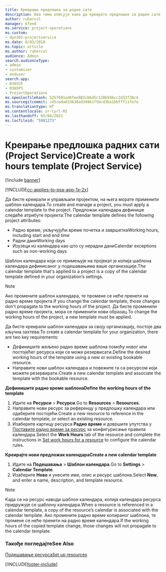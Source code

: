 ```yaml
---
title: Креирање предлошка за радне сате
description: Ова тема описује како да креирате предлошке за радне сате у апликацији Project Service.
author: ruhercul
manager: kfend
ms.service: project-operations
ms.custom:
- dyn365-projectservice
ms.date: 8/03/2018
ms.topic: article
ms.author: ruhercul
audience: Admin
search.audienceType:
- admin
- customizer
- enduser
search.app:
- D365CE
- D365PS
- ProjectOperations
ms.openlocfilehash: 525f601ad6fee902cb6d5c128b596cc2d33f30c4
ms.sourcegitcommit: c45ceda833b30ad39861f5bcd3ba1bbfff11fe7a
ms.translationtype: HT
ms.contentlocale: sr-Cyrl-RS
ms.lasthandoff: 05/04/2021
ms.locfileid: "5981273"
---
```

# <a name="create-a-work-hours-template-project-service"></a><span data-ttu-id="50820-103">Креирање предлошка радних сати (Project Service)</span><span class="sxs-lookup"><span data-stu-id="50820-103">Create a work hours template (Project Service)</span></span>

[!include [banner](../includes/psa-now-project-operations.md)]

[!INCLUDE[cc-applies-to-psa-app-1x-2x](../includes/cc-applies-to-psa-app-3x.md)]

<span data-ttu-id="50820-104">Да бисте креирали и управљали пројектом, на њега морате применити шаблон календара.</span><span class="sxs-lookup"><span data-stu-id="50820-104">To create and manage a project, you must apply a calendar template to the project.</span></span> <span data-ttu-id="50820-105">Предложак календара дефинише следеће атрибуте пројекта:</span><span class="sxs-lookup"><span data-stu-id="50820-105">The calendar template defines the following project attributes:</span></span>

- <span data-ttu-id="50820-106">Радно време, укључујући време почетка и завршетка</span><span class="sxs-lookup"><span data-stu-id="50820-106">Working hours, including start and end time</span></span>
- <span data-ttu-id="50820-107">Радни дани</span><span class="sxs-lookup"><span data-stu-id="50820-107">Working days</span></span>
- <span data-ttu-id="50820-108">Изузеци из календара као што су нерадни дани</span><span class="sxs-lookup"><span data-stu-id="50820-108">Calendar exceptions such as non-working days</span></span>

<span data-ttu-id="50820-109">Шаблон календара који се примењује на пројекат је копија шаблона календара дефинисаног у подешавањима ваше организације.</span><span class="sxs-lookup"><span data-stu-id="50820-109">The calendar template that's applied to a project is a copy of the calendar template defined in your organization’s settings.</span></span>

> [!NOTE]
> <span data-ttu-id="50820-110">Ако промените шаблон календара, те промене се неће пренети на радно време пројекта.</span><span class="sxs-lookup"><span data-stu-id="50820-110">If you change the calendar template, those changes don't propagate to the working hours of the project.</span></span> <span data-ttu-id="50820-111">Да бисте променили радно време пројекта, мора се применити нови образац.</span><span class="sxs-lookup"><span data-stu-id="50820-111">To change the working hours of the project, a new template must be applied.</span></span>

<span data-ttu-id="50820-112">Да бисте креирали шаблон календара за своју организацију, постоје два кључна захтева:</span><span class="sxs-lookup"><span data-stu-id="50820-112">To create a calendar template for your organization, there are two key requirements:</span></span>

- <span data-ttu-id="50820-113">Дефинишите жељено радно време шаблона помоћу новог или постојећег ресурса који се може резервисати.</span><span class="sxs-lookup"><span data-stu-id="50820-113">Define the desired working hours of the template using a new or existing bookable resource.</span></span>
- <span data-ttu-id="50820-114">Направите нови шаблон календара и повежите га са ресурсом који можете резервирати.</span><span class="sxs-lookup"><span data-stu-id="50820-114">Create a new calendar template and associate the template with the bookable resource.</span></span>

<span data-ttu-id="50820-115">**Дефинишите радно време шаблона**</span><span class="sxs-lookup"><span data-stu-id="50820-115">**Define the working hours of the template**</span></span>

1. <span data-ttu-id="50820-116">Идите на **Ресурси** \> **Ресурси**.</span><span class="sxs-lookup"><span data-stu-id="50820-116">Go to **Resources** \> **Resources**.</span></span>
2. <span data-ttu-id="50820-117">Направите нови ресурс за референцу у предлошку календара или одаберите постојећи.</span><span class="sxs-lookup"><span data-stu-id="50820-117">Create a new resource to reference in the calendar template, or select an existing resource.</span></span>
3. <span data-ttu-id="50820-118">Изаберите картицу ресурса **Радно време** и довршите упутства у [Поставите радно време за ресурс](https://docs.microsoft.com/dynamics365/field-service/set-work-hours-resource) за конфигурисање правила календара.</span><span class="sxs-lookup"><span data-stu-id="50820-118">Select the **Work Hours** tab of the resource and complete the instructions in [Set work hours for a resource](https://docs.microsoft.com/dynamics365/field-service/set-work-hours-resource) to configure the calendar rules.</span></span>

<span data-ttu-id="50820-119">**Креирајте нови предложак календара**</span><span class="sxs-lookup"><span data-stu-id="50820-119">**Create a new calendar template**</span></span>

1. <span data-ttu-id="50820-120">Идите на **Подешавања** \> **Шаблон календара**.</span><span class="sxs-lookup"><span data-stu-id="50820-120">Go to **Settings** \> **Calendar Template**.</span></span>
2. <span data-ttu-id="50820-121">Изаберите **Ново** и унесите име, опис и ресурс шаблона.</span><span class="sxs-lookup"><span data-stu-id="50820-121">Select **New**, and enter a name, description, and template resource.</span></span>


> [!NOTE]
> <span data-ttu-id="50820-122">Када се на ресурс наводи шаблон календара, копија календара ресурса придружује се шаблону календара.</span><span class="sxs-lookup"><span data-stu-id="50820-122">When a resource is referenced in a calendar template, a copy of the resource’s calendar is associated with the calendar template.</span></span> <span data-ttu-id="50820-123">Ако промените радно време копираног шаблона, те промене се неће пренети на радно време календара.</span><span class="sxs-lookup"><span data-stu-id="50820-123">If the working hours of the copied template change, those changes will not propagate to the calendar template.</span></span>


### <a name="see-also"></a><span data-ttu-id="50820-124">Такође погледајте</span><span class="sxs-lookup"><span data-stu-id="50820-124">See Also</span></span>  
 [<span data-ttu-id="50820-125">Подешавање ресурса</span><span class="sxs-lookup"><span data-stu-id="50820-125">Set up resources</span></span>](../psa/set-up-resources.md)


[!INCLUDE[footer-include](../includes/footer-banner.md)]
